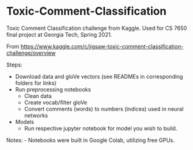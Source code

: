 # Toxic-Comment-Classification
Toxic Comment Classification challenge from Kaggle.  Used for CS 7650 final project at Georgia Tech, Spring 2021.

From https://www.kaggle.com/c/jigsaw-toxic-comment-classification-challenge/overview

Steps:
- Download data and gloVe vectors (see READMEs in corresponding folders for links)
- Run preprocessing notebooks
	- Clean data
	- Create vocab/filter gloVe
	- Convert comments (words) to numbers (indices) used in neural networks
- Models
	- Run respective jupyter notebook for model you wish to build.

Notes:
	- Notebooks were built in Google Colab, utilizing free GPUs.
